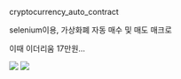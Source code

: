 cryptocurrency_auto_contract

selenium이용, 가상화폐 자동 매수 및 매도 매크로

이때 이더리움 17만원...

<img src = "https://postfiles.pstatic.net/MjAyMDAzMjVfMjAy/MDAxNTg1MTM0NTM3MzU2.ouKBqqRGUh9wR-3CLgH1cUFRH-nMYiHAPOHG5s9jjpkg.hj070Y_u5KuBi_Tpei-Y3RWW9izYi5ZGJGSqZPl-Maog.PNG.woqls22/image.png?type=w773"/>

<img src = "https://postfiles.pstatic.net/MjAyMDAzMjVfMTk5/MDAxNTg1MTM0NTQxMjg1.T9kuDp4l9zc98znOsXQPYGgqHVHVOSrzhPY1MhECyiAg.qMeBuSDzCWH0fZfbsa0yV_q3yHRsoGVHVc8lqXUzP2Eg.PNG.woqls22/image.png?type=w773"/>

